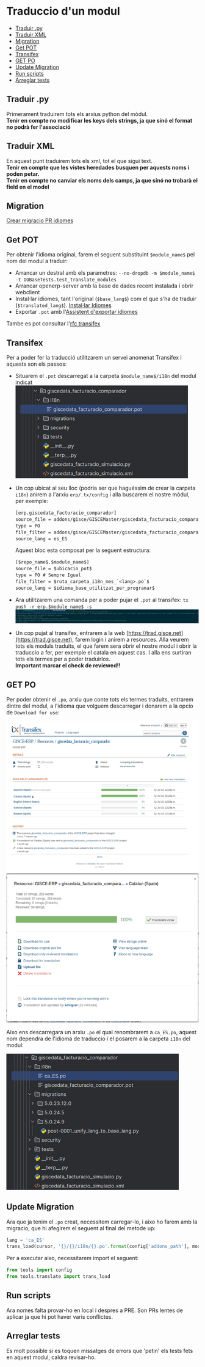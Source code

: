 # Traduccio d'un modul

- [Traduir .py](#traduir-py)
- [Traduir XML](#traduir-xml)
- [Migration](#migration)
- [Get POT](#get-pot)
- [Transifex](#transifex)
- [GET PO](#get-po)
- [Update Migration](#update-migration)
- [Run scripts](#run-scripts)
- [Arreglar tests](#arreglar-tests)

## Traduir .py

Primerament traduirem tots els arxius python del mòdul.\
**Tenir en compte no modificar les keys dels strings, ja que sinó el format no podrà fer l'associació**

## Traduir XML

En aquest punt traduirem tots els xml, tot el que sigui text.\
**Tenir en compte que les vistes heredades busquen per aquests noms i poden petar.**\
**Tenir en compte no canviar els noms dels camps, ja que sinó no trobarà el field en el model**

## Migration

[Crear migracio PR idiomes][Migracio]

## Get POT

Per obtenir l'idioma original, farem el seguent substituint `$module_name$` pel nom del modul a traduir:

- Arrancar un destral amb els parametres: `--no-dropdb -m $module_name$ -t OOBaseTests.test_translate_modules`
- Arrancar openerp-server amb la base de dades recent instalada i obrir webclient
- Instal·lar idiomes, tant l'original (`$base_lang$`) com el que s'ha de traduir (`$translated_lang$`). [Instal·lar Idiomes]
- Exportar `.pot` amb l'[Assistent d'exportar idiomes]

Tambe es pot consultar l'[rfc transifex]

## Transifex

Per a poder fer la traducció utilitzarem un servei anomenat Transifex i aquests son els passos:

- Situarem el `.pot` descarregat a la carpeta `$module_name$/i18n` del modul indicat\
    ![pycharm_pot_file_location]
- Un cop ubicat al seu lloc (podria ser que haguéssim de crear la carpeta `i18n`) anirem a l'arxiu `erp/.tx/config` i alla buscarem el nostre mòdul, per exemple:

    ```txt
    [erp.giscedata_facturacio_comparador]
    source_file = addons/gisce/GISCEMaster/giscedata_facturacio_comparador/i18n/giscedata_facturacio_comparador.pot
    type = PO
    file_filter = addons/gisce/GISCEMaster/giscedata_facturacio_comparador/i18n/<lang>.po
    source_lang = es_ES
    ```

    Aquest bloc esta composat per la seguent estructura:

    ```txt
    [$repo_name$.$module_name$]
    source_file = $ubicacio_pot$
    type = PO # Sempre Igual
    file_filter = $ruta_carpeta_i18n_mes_`<lang>.po`$
    source_lang = $idioma_base_utilitzat_per_programar$
    ```

- Ara utilitzarem una comanda per a poder pujar el `.pot` al transifex: `tx push -r erp.$module_name$ -s`\
    ![bash_tx_push_execution]
- Un cop pujat al transifex, entrarem a la web [https://trad.gisce.net](https://trad.gisce.net), farem login i anirem a resources. Alla veurem tots els moduls traduits, el que farem sera obrir el nostre modul i obrir la traduccio a fer, per exemple el catala en aquest cas. I alla ens surtiran tots els termes per a poder traduirlos.\
    **Important marcar el check de reviewed!!**

## GET PO

Per poder obtenir el `.po`, arxiu que conte tots els termes traduits, entrarem dintre del modul, a l'idioma que volguem descarregar i donarem a la opcio de `Download for use`:

![transifex_module_view]
![transifex_module_view_language]

Aixo ens descarregara un arxiu `.po` el qual renombrarem a `ca_ES.po`, aquest nom dependra de l'idioma de traduccio i el posarem a la carpeta `i18n` del modul:

![pycharm_po_file_location]

## Update Migration

Ara que ja tenim el `.po` creat, necessitem carregar-lo, i aixo ho farem amb la migracio, que hi afegirem el seguent al final del metode up:

```python
lang = 'ca_ES'
trans_load(cursor, '{}/{}/i18n/{}.po'.format(config['addons_path'], module_name, lang), lang)
```

Per a executar aixo, necessitarem import el seguent:

```python
from tools import config
from tools.translate import trans_load
```

## Run scripts

Ara nomes falta provar-ho en local i despres a PRE. Son PRs lentes de aplicar ja que hi pot haver varis conflictes.

## Arreglar tests

Es molt possible si es toquen missatges de errors que 'petin' els tests fets en aquest modul, caldra revisar-ho.

[Migracio]: /migrations/language_migration.md#language-migration
[Instal·lar Idiomes]: ./install_language.md
[Assistent d'exportar idiomes]: ./export_language/export_language.md#us-en-cas-dexportacio-pot-per-a-transifex
[rfc transifex]: https://rfc.gisce.net/t/traducciones-procedimiento-para-traducir-un-modulo/392
[pycharm_pot_file_location]: /procediments_translate_module/pycharm_pot_file_location.png
[bash_tx_push_execution]: /procediments_translate_module/bash_tx_push_execution.png
[transifex_module_view]: /procediments_translate_module/transifex_module_view.png
[transifex_module_view_language]: /procediments_translate_module/transifex_module_view_language.png
[pycharm_po_file_location]: /procediments_translate_module/pycharm_po_file_location.png

